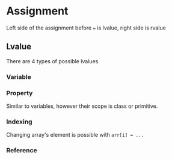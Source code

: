 # Assignment
Left side of the assignment before `=` is lvalue, right side is rvalue
## Lvalue
There are 4 types of possible lvalues
### Variable

### Property
Similar to variables, however their scope is class or primitive.
### Indexing
Changing array's  element is possible with `arr[i] = ...`
### Reference
